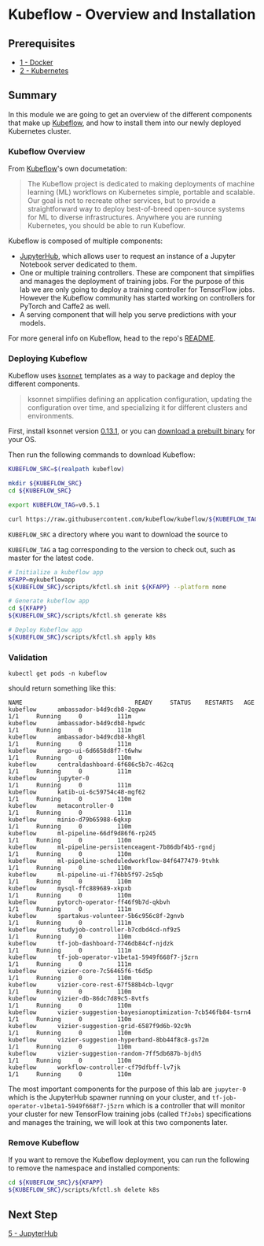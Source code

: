 # Kubeflow - Overview and Installation

## Prerequisites

- [1 - Docker](../1-docker/README.md)
- [2 - Kubernetes](../2-kubernetes/README.md)

## Summary

In this module we are going to get an overview of the different components that make up [Kubeflow](https://github.com/kubeflow/kubeflow), and how to install them into our newly deployed Kubernetes cluster.

### Kubeflow Overview

From [Kubeflow](https://github.com/kubeflow/kubeflow)'s own documetation:

> The Kubeflow project is dedicated to making deployments of machine learning (ML) workflows on Kubernetes simple, portable and scalable. Our goal is not to recreate other services, but to provide a straightforward way to deploy best-of-breed open-source systems for ML to diverse infrastructures. Anywhere you are running Kubernetes, you should be able to run Kubeflow.

Kubeflow is composed of multiple components:

- [JupyterHub](https://jupyterhub.readthedocs.io/en/latest/), which allows user to request an instance of a Jupyter Notebook server dedicated to them.
- One or multiple training controllers. These are component that simplifies and manages the deployment of training jobs. For the purpose of this lab we are only going to deploy a training controller for TensorFlow jobs. However the Kubeflow community has started working on controllers for PyTorch and Caffe2 as well.
- A serving component that will help you serve predictions with your models.

For more general info on Kubeflow, head to the repo's [README](https://github.com/kubeflow/kubeflow/blob/master/README.md).

### Deploying Kubeflow

Kubeflow uses [`ksonnet`](https://github.com/ksonnet/ksonnet) templates as a way to package and deploy the different components.

> ksonnet simplifies defining an application configuration, updating the configuration over time, and specializing it for different clusters and environments.

First, install ksonnet version [0.13.1](https://ksonnet.io/#get-started), or you can [download a prebuilt binary](https://github.com/ksonnet/ksonnet/releases/tag/v0.13.1) for your OS.

Then run the following commands to download Kubeflow:

```bash
KUBEFLOW_SRC=$(realpath kubeflow)

mkdir ${KUBEFLOW_SRC}
cd ${KUBEFLOW_SRC}

export KUBEFLOW_TAG=v0.5.1

curl https://raw.githubusercontent.com/kubeflow/kubeflow/${KUBEFLOW_TAG}/scripts/download.sh | bash
```

`KUBEFLOW_SRC` a directory where you want to download the source to

`KUBEFLOW_TAG` a tag corresponding to the version to check out, such as master for the latest code.

```bash
# Initialize a kubeflow app
KFAPP=mykubeflowapp
${KUBEFLOW_SRC}/scripts/kfctl.sh init ${KFAPP} --platform none

# Generate kubeflow app
cd ${KFAPP}
${KUBEFLOW_SRC}/scripts/kfctl.sh generate k8s

# Deploy Kubeflow app
${KUBEFLOW_SRC}/scripts/kfctl.sh apply k8s
```

### Validation

`kubectl get pods -n kubeflow`

should return something like this:

```
NAME                                READY     STATUS    RESTARTS   AGE
kubeflow      ambassador-b4d9cdb8-2qgww                                 1/1     Running     0          111m
kubeflow      ambassador-b4d9cdb8-hpwdc                                 1/1     Running     0          111m
kubeflow      ambassador-b4d9cdb8-khg8l                                 1/1     Running     0          111m
kubeflow      argo-ui-6d6658d8f7-t6whw                                  1/1     Running     0          110m
kubeflow      centraldashboard-6f686c5b7c-462cq                         1/1     Running     0          111m
kubeflow      jupyter-0                                                 1/1     Running     0          111m
kubeflow      katib-ui-6c59754c48-mgf62                                 1/1     Running     0          110m
kubeflow      metacontroller-0                                          1/1     Running     0          111m
kubeflow      minio-d79b65988-6qkxp                                     1/1     Running     0          110m
kubeflow      ml-pipeline-66df9d86f6-rp245                              1/1     Running     0          110m
kubeflow      ml-pipeline-persistenceagent-7b86dbf4b5-rgndj             1/1     Running     0          110m
kubeflow      ml-pipeline-scheduledworkflow-84f6477479-9tvhk            1/1     Running     0          110m
kubeflow      ml-pipeline-ui-f76bb5f97-2s5qb                            1/1     Running     0          110m
kubeflow      mysql-ffc889689-xkpxb                                     1/1     Running     0          110m
kubeflow      pytorch-operator-ff46f9b7d-qkbvh                          1/1     Running     0          111m
kubeflow      spartakus-volunteer-5b6c956c8f-2gnvb                      1/1     Running     0          111m
kubeflow      studyjob-controller-b7cdbd4cd-nf9z5                       1/1     Running     0          110m
kubeflow      tf-job-dashboard-7746db84cf-njdzk                         1/1     Running     0          111m
kubeflow      tf-job-operator-v1beta1-5949f668f7-j5zrn                  1/1     Running     0          111m
kubeflow      vizier-core-7c56465f6-t6d5p                               1/1     Running     0          110m
kubeflow      vizier-core-rest-67f588b4cb-lqvgr                         1/1     Running     0          110m
kubeflow      vizier-db-86dc7d89c5-8vtfs                                1/1     Running     0          110m
kubeflow      vizier-suggestion-bayesianoptimization-7cb546fb84-tsrn4   1/1     Running     0          110m
kubeflow      vizier-suggestion-grid-6587f9d6b-92c9h                    1/1     Running     0          110m
kubeflow      vizier-suggestion-hyperband-8bb44f8c8-gs72m               1/1     Running     0          110m
kubeflow      vizier-suggestion-random-7ff5db687b-bjdh5                 1/1     Running     0          110m
kubeflow      workflow-controller-cf79dfbff-lv7jk                       1/1     Running     0          110m
```

The most important components for the purpose of this lab are `jupyter-0` which is the JupyterHub spawner running on your cluster, and `tf-job-operator-v1beta1-5949f668f7-j5zrn` which is a controller that will monitor your cluster for new TensorFlow training jobs (called `TfJobs`) specifications and manages the training, we will look at this two components later.

### Remove Kubeflow

If you want to remove the Kubeflow deployment, you can run the following to remove the namespace and installed components:

```bash
cd ${KUBEFLOW_SRC}/${KFAPP}
${KUBEFLOW_SRC}/scripts/kfctl.sh delete k8s
```

## Next Step

[5 - JupyterHub](../5-jupyterhub/README.md)
